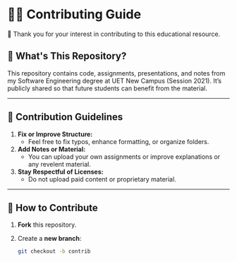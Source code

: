 # 🧑‍💻 Contributing Guide

👋 Thank you for your interest in contributing to this educational resource.

## 📁 What's This Repository?

This repository contains code, assignments, presentations, and notes from my Software Engineering degree at UET New Campus (Session 2021). It’s publicly shared so that future students can benefit from the material.

---

## 🧩 Contribution Guidelines

1. **Fix or Improve Structure:**
   - Feel free to fix typos, enhance formatting, or organize folders.
2. **Add Notes or Material:**
   - You can upload your own assignments or improve explanations or any revelent material.
3. **Stay Respectful of Licenses:**
   - Do not upload paid content or proprietary material.

---

## 🔧 How to Contribute

1. **Fork** this repository.
2. Create a **new branch**:

   ```bash
   git checkout -b contrib
   ```
